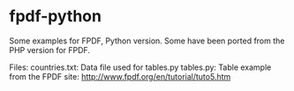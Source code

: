 # fpdf-python
Some examples for FPDF, Python version. Some have been ported from the PHP version for FPDF.

Files:
countries.txt: Data file used for tables.py
tables.py: Table example from the FPDF site: http://www.fpdf.org/en/tutorial/tuto5.htm
